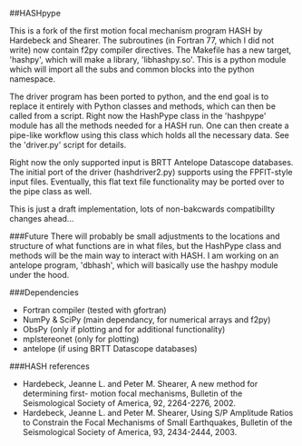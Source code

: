 ##HASHpype

This is a fork of the first motion focal mechanism program HASH by Hardebeck and Shearer. The subroutines (in Fortran 77, which I did not write) now contain f2py compiler directives. The Makefile has a new target, 'hashpy', which will make a library, 'libhashpy.so'. This is a python module which will import all the subs and common blocks into the python namespace.

The driver program has been ported to python, and the end goal is to replace it entirely with Python classes and methods, which can then be called from a script. Right now the HashPype class in the 'hashpype' module has all the methods needed for a HASH run. One can then create a pipe-like workflow using this class which holds all the necessary data. See the 'driver.py' script for details.

Right now the only supported input is BRTT Antelope Datascope databases. The initial port of the driver (hashdriver2.py) supports using the FPFIT-style input files. Eventually, this flat text file functionality may be ported over to the pipe class as well.

This is just a draft implementation, lots of non-bakcwards compatibillty changes ahead...

###Future
There will probably be small adjustments to the locations and structure of what functions are in what files, but the HashPype class and methods will be the main way to interact with HASH. I am working on an antelope program, 'dbhash', which will basically use the hashpy module under the hood.

###Dependencies
* Fortran compiler (tested with gfortran)
* NumPy & SciPy (main dependancy, for numerical arrays and f2py)
* ObsPy (only if plotting and for additional functionality) 
* mplstereonet (only for plotting)
* antelope (if using BRTT Datascope databases)

###HASH references

* Hardebeck, Jeanne L. and Peter M. Shearer, A new method for determining first-
  motion focal mechanisms, Bulletin of the Seismological Society of America, 92,
  2264-2276, 2002.
* Hardebeck, Jeanne L. and Peter M. Shearer, Using S/P Amplitude Ratios to
  Constrain the Focal Mechanisms of Small Earthquakes, Bulletin of the
  Seismological Society of America, 93, 2434-2444, 2003.

